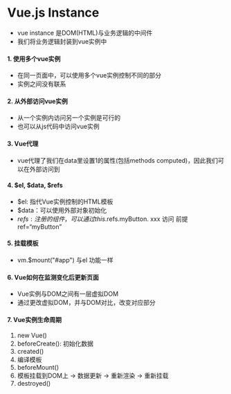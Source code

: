 # Vue.js Instance

- vue instance 是DOM(HTML)与业务逻辑的中间件
- 我们将业务逻辑封装到vue实例中

#### 1. 使用多个vue实例

- 在同一页面中，可以使用多个vue实例控制不同的部分
- 实例之间没有联系 

#### 2. 从外部访问vue实例

- 从一个实例内访问另一个实例是可行的
- 也可以从js代码中访问vue实例

#### 3. Vue代理

- vue代理了我们在data里设置1的属性(包括methods computed)，因此我们可以在外部访问到

#### 4. $el, $data, $refs

- $el: 指代Vue实例控制的HTML模板
- $data：可以使用外部对象初始化
- $refs: 注册的组件，可以通过this.$refs.myButton. xxx 访问 前提 ref=“myButton”

#### 5. 挂载模板

- vm.$mount("#app") 与el 功能一样

#### 6. Vue如何在监测变化后更新页面

- Vue实例与DOM之间有一层虚拟DOM
- 通过更改虚拟DOM，并与DOM对比，改变对应部分

#### 7. Vue实例生命周期

1. new Vue() 
2. beforeCreate(): 初始化数据
3. created()
4. 编译模板
5. beforeMount()
6. 模板挂载到DOM上 -> 数据更新 -> 重新渲染 -> 重新挂载
7. destroyed()